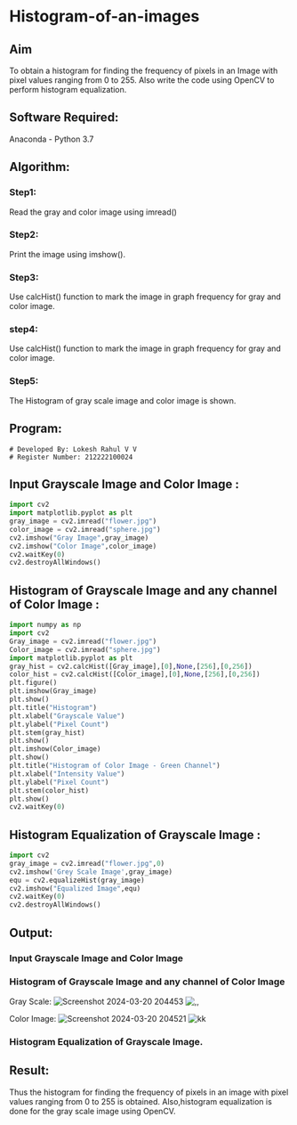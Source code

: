 # Histogram-of-an-images
## Aim
To obtain a histogram for finding the frequency of pixels in an Image with pixel values ranging from 0 to 255. Also write the code using OpenCV to perform histogram equalization.

## Software Required:
Anaconda - Python 3.7

## Algorithm:
### Step1:
Read the gray and color image using imread()

### Step2:
Print the image using imshow().

### Step3:
Use calcHist() function to mark the image in graph frequency for gray and color image.

### step4:
Use calcHist() function to mark the image in graph frequency for gray and color image.

### Step5:
The Histogram of gray scale image and color image is shown.


## Program:
```
# Developed By: Lokesh Rahul V V
# Register Number: 212222100024
```
## Input Grayscale Image and Color Image :
```python
import cv2
import matplotlib.pyplot as plt
gray_image = cv2.imread("flower.jpg")
color_image = cv2.imread("sphere.jpg")
cv2.imshow("Gray Image",gray_image)
cv2.imshow("Color Image",color_image)
cv2.waitKey(0)
cv2.destroyAllWindows()
````
## Histogram of Grayscale Image and any channel of Color Image :
```python
import numpy as np
import cv2
Gray_image = cv2.imread("flower.jpg")
Color_image = cv2.imread("sphere.jpg")
import matplotlib.pyplot as plt
gray_hist = cv2.calcHist([Gray_image],[0],None,[256],[0,256])
color_hist = cv2.calcHist([Color_image],[0],None,[256],[0,256])
plt.figure()
plt.imshow(Gray_image)
plt.show()
plt.title("Histogram")
plt.xlabel("Grayscale Value")
plt.ylabel("Pixel Count")
plt.stem(gray_hist)
plt.show()
plt.imshow(Color_image)
plt.show()
plt.title("Histogram of Color Image - Green Channel")
plt.xlabel("Intensity Value")
plt.ylabel("Pixel Count")
plt.stem(color_hist)
plt.show()
cv2.waitKey(0)
```
## Histogram Equalization of Grayscale Image :
```python
import cv2
gray_image = cv2.imread("flower.jpg",0)
cv2.imshow('Grey Scale Image',gray_image)
equ = cv2.equalizeHist(gray_image)
cv2.imshow("Equalized Image",equ)
cv2.waitKey(0)
cv2.destroyAllWindows()
```
## Output:
### Input Grayscale Image and Color Image


### Histogram of Grayscale Image and any channel of Color Image
Gray Scale:
![Screenshot 2024-03-20 204453](https://github.com/lokeshrahulv/Histogram-of-an-images/assets/118423842/0b4d3475-bb4c-4901-a3dd-3fb4c4f88ee4)
![,,](https://github.com/lokeshrahulv/Histogram-of-an-images/assets/118423842/21a288d4-631c-43b0-b8c9-91bbd9280c52)

Color Image:
![Screenshot 2024-03-20 204521](https://github.com/lokeshrahulv/Histogram-of-an-images/assets/118423842/86c04e66-8532-48fc-b177-e3c648369eef)
![kk](https://github.com/lokeshrahulv/Histogram-of-an-images/assets/118423842/0c54a330-3e57-4150-9792-6babfae179b4)



### Histogram Equalization of Grayscale Image.




## Result: 
Thus the histogram for finding the frequency of pixels in an image with pixel values ranging from 0 to 255 is obtained. Also,histogram equalization is done for the gray scale image using OpenCV.
